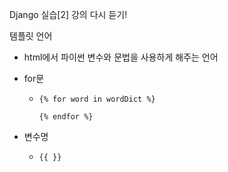 Django 실습[2] 강의 다시 듣기!

템플릿 언어

* html에서 파이썬 변수와 문법을 사용하게 해주는 언어

* for문

  * `{% for word in wordDict %}`

    `{% endfor %}`

* 변수명

  * `{{ }}`